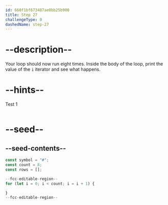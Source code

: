 ```yaml
---
id: 660f1bf673487ae0bb25b900
title: Step 27
challengeType: 0
dashedName: step-27
---
```


# --description--

Your loop should now run eight times. Inside the body of the loop, print the value of the `i` iterator and see what happens.

# --hints--

Test 1

```js

```

# --seed--

## --seed-contents--

```js
const symbol = "#";
const count = 8;
const rows = [];

--fcc-editable-region--
for (let i = 0; i < count; i = i + 1) {

}
--fcc-editable-region--
```
